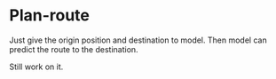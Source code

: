 # Plan-route
Just give the origin position and destination to model. Then model can predict the route to the destination.

Still work on it.
